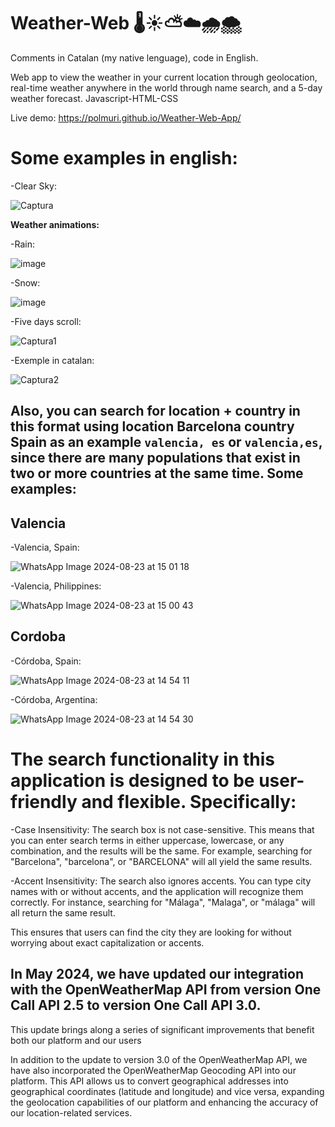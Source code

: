 # Weather-Web 🌡️☀️⛅☁️🌧️🌨️
Comments in Catalan (my native lenguage), code in English.

Web app to view the weather in your current location through geolocation, real-time weather anywhere in the world through name search, and a 5-day weather forecast. Javascript-HTML-CSS

Live demo: https://polmuri.github.io/Weather-Web-App/

# Some examples in english:

  -Clear Sky:
  
  ![Captura](https://github.com/user-attachments/assets/e8d7db6d-3ca5-4a64-b315-502ced7b631f)

  **Weather animations:**

  -Rain:
  
![image](https://github.com/PolMuri/Weather-WebApp/assets/109922379/c5ca7114-80b9-43f0-93c4-ce60002e1d53)

  -Snow:
  
  ![image](https://github.com/PolMuri/Weather-WebApp/assets/109922379/51cd0b0d-a6d2-4efa-9269-79b85af6988a)

  -Five days scroll:
  
  ![Captura1](https://github.com/user-attachments/assets/6fc00a47-2981-4b67-b146-688c68289ea1)

  -Exemple in catalan:

  ![Captura2](https://github.com/user-attachments/assets/6323f288-9b60-4e6e-8359-25439a09d14c)


## Also, you can search for location + country in this format using location Barcelona country ​​Spain as an example ``valencia, es`` or ``valencia,es``, since there are many populations that exist in two or more countries at the same time. Some examples:

## Valencia

-Valencia, Spain:

![WhatsApp Image 2024-08-23 at 15 01 18](https://github.com/user-attachments/assets/d9bbe775-cd02-494a-adfb-46112a8a1033)

-Valencia, Philippines:

![WhatsApp Image 2024-08-23 at 15 00 43](https://github.com/user-attachments/assets/dc1211f7-9ad1-46fd-bbab-07cec86a457d)

## Cordoba

-Córdoba, Spain:

![WhatsApp Image 2024-08-23 at 14 54 11](https://github.com/user-attachments/assets/69f03a01-4722-4df9-a3be-bbc7272f1681)

-Córdoba, Argentina:

![WhatsApp Image 2024-08-23 at 14 54 30](https://github.com/user-attachments/assets/631fa367-c7a3-4992-acf3-bfa275b0a30a)

# The search functionality in this application is designed to be user-friendly and flexible. Specifically:

-Case Insensitivity: The search box is not case-sensitive. This means that you can enter search terms in either uppercase, lowercase, or any combination, and the results will be the same. For example, searching for "Barcelona", "barcelona", or "BARCELONA" will all yield the same results.

-Accent Insensitivity: The search also ignores accents. You can type city names with or without accents, and the application will recognize them correctly. For instance, searching for "Málaga", "Malaga", or "málaga" will all return the same result.

This ensures that users can find the city they are looking for without worrying about exact capitalization or accents.

## In May 2024, we have updated our integration with the OpenWeatherMap API from version One Call API 2.5 to version One Call API 3.0.

This update brings along a series of significant improvements that benefit both our platform and our users

In addition to the update to version 3.0 of the OpenWeatherMap API, we have also incorporated the OpenWeatherMap Geocoding API into our platform. This API allows us to convert geographical addresses into geographical coordinates (latitude and longitude) and vice versa, expanding the geolocation capabilities of our platform and enhancing the accuracy of our location-related services.




  


